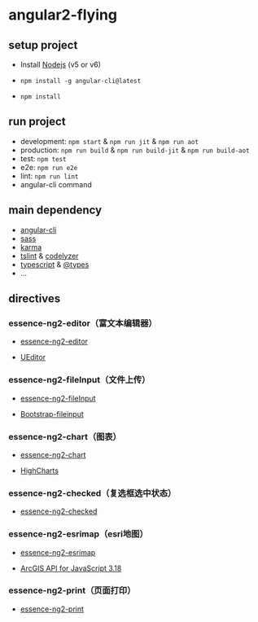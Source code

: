 # angular2-flying

## setup project

- Install [Nodejs](https://nodejs.org/zh-cn/) (v5 or v6)

- `npm install -g angular-cli@latest`

- `npm install`

## run project

- development: `npm start` & `npm run jit` & `npm run aot`
- production: `npm run build` & `npm run build-jit` & `npm run build-aot`
- test: `npm test`
- e2e: `npm run e2e`
- lint: `npm run lint`
- angular-cli command

## main dependency

- [angular-cli](https://github.com/angular/angular-cli)
- [sass](http://sass-lang.com/)
- [karma](https://karma-runner.github.io/1.0/index.html)
- [tslint](https://palantir.github.io/tslint/) & [codelyzer](https://github.com/mgechev/codelyzer)
- [typescript](https://www.typescriptlang.org/) & [@types](https://www.npmjs.com/~types)
- ...

## directives

### essence-ng2-editor（富文本编辑器）

- [essence-ng2-editor](./src/app/components/essence-ng2-editor/README.md)

- [UEditor](http://ueditor.baidu.com/website/index.html)

### essence-ng2-fileInput（文件上传）

- [essence-ng2-fileInput](./src/app/directives/essence-ng2-fileInput/README.md)

- [Bootstrap-fileinput](http://plugins.krajee.com/file-input#installation)

### essence-ng2-chart（图表）

- [essence-ng2-chart](./src/app/directives/essence-ng2-chart/README.md)

- [HighCharts](http://www.hcharts.cn/)

### essence-ng2-checked（复选框选中状态）

- [essence-ng2-checked](./src/app/directives/essence-ng2-checked/README.md)

### essence-ng2-esrimap（esri地图）

- [essence-ng2-esrimap](./src/app/components/essence-ng2-esrimap/README.md)

- [ArcGIS API for JavaScript 3.18](https://developers.arcgis.com/javascript/3/)

### essence-ng2-print（页面打印）

- [essence-ng2-print](./src/app/components/essence-ng2-print/README.md)